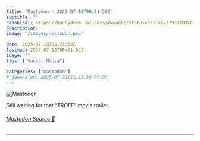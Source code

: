 ```yaml
---
title: "Mastodon - 2025-07-18T06:21:59Z"
subtitle: ""
canonical: https://hachyderm.io/users/mweagle/statuses/114872793118346216
description:
image: "/images/mastodon.png"

date: 2025-07-18T06:21:59Z
lastmod: 2025-07-18T06:21:59Z
image: ""
tags: ["Social Media"]

categories: ["mastodon"]
# generated: 2025-07-21T21:15:38-07:00
---
```

![Mastodon](/images/mastodon.png)

<p>Still waiting for that “TROFF” movie trailer.</p>


###### [Mastodon Source 🐘](https://hachyderm.io/@mweagle/114872793118346216)

___
